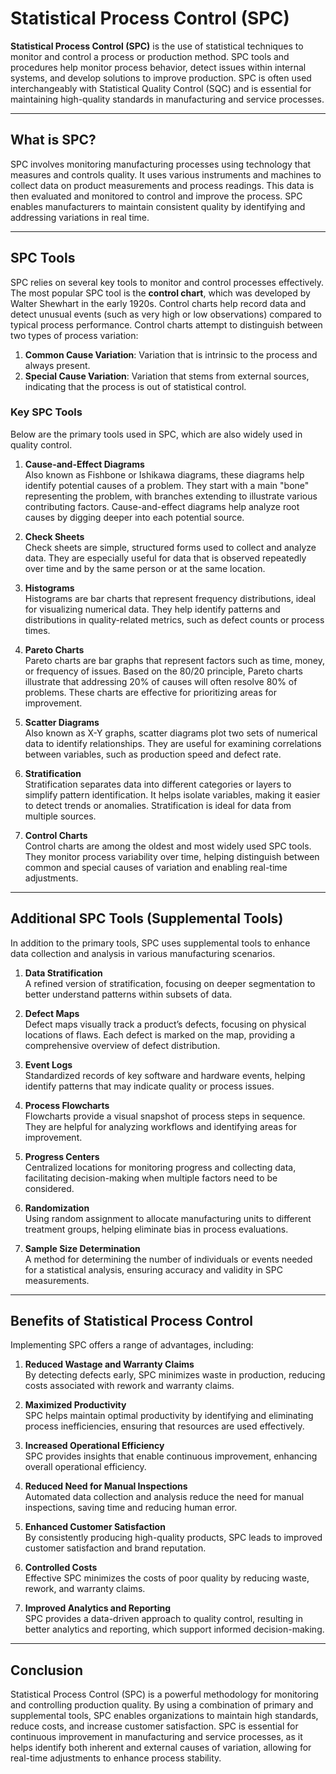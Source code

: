 # Statistical Process Control (SPC)

**Statistical Process Control (SPC)** is the use of statistical techniques to monitor and control a process or production method. SPC tools and procedures help monitor process behavior, detect issues within internal systems, and develop solutions to improve production. SPC is often used interchangeably with Statistical Quality Control (SQC) and is essential for maintaining high-quality standards in manufacturing and service processes.

---

## What is SPC?

SPC involves monitoring manufacturing processes using technology that measures and controls quality. It uses various instruments and machines to collect data on product measurements and process readings. This data is then evaluated and monitored to control and improve the process. SPC enables manufacturers to maintain consistent quality by identifying and addressing variations in real time.

---

## SPC Tools

SPC relies on several key tools to monitor and control processes effectively. The most popular SPC tool is the **control chart**, which was developed by Walter Shewhart in the early 1920s. Control charts help record data and detect unusual events (such as very high or low observations) compared to typical process performance. Control charts attempt to distinguish between two types of process variation:

1. **Common Cause Variation**: Variation that is intrinsic to the process and always present.
2. **Special Cause Variation**: Variation that stems from external sources, indicating that the process is out of statistical control.

### Key SPC Tools

Below are the primary tools used in SPC, which are also widely used in quality control.

1. **Cause-and-Effect Diagrams**  
   Also known as Fishbone or Ishikawa diagrams, these diagrams help identify potential causes of a problem. They start with a main "bone" representing the problem, with branches extending to illustrate various contributing factors. Cause-and-effect diagrams help analyze root causes by digging deeper into each potential source.

2. **Check Sheets**  
   Check sheets are simple, structured forms used to collect and analyze data. They are especially useful for data that is observed repeatedly over time and by the same person or at the same location.

3. **Histograms**  
   Histograms are bar charts that represent frequency distributions, ideal for visualizing numerical data. They help identify patterns and distributions in quality-related metrics, such as defect counts or process times.

4. **Pareto Charts**  
   Pareto charts are bar graphs that represent factors such as time, money, or frequency of issues. Based on the 80/20 principle, Pareto charts illustrate that addressing 20% of causes will often resolve 80% of problems. These charts are effective for prioritizing areas for improvement.

5. **Scatter Diagrams**  
   Also known as X-Y graphs, scatter diagrams plot two sets of numerical data to identify relationships. They are useful for examining correlations between variables, such as production speed and defect rate.

6. **Stratification**  
   Stratification separates data into different categories or layers to simplify pattern identification. It helps isolate variables, making it easier to detect trends or anomalies. Stratification is ideal for data from multiple sources.

7. **Control Charts**  
   Control charts are among the oldest and most widely used SPC tools. They monitor process variability over time, helping distinguish between common and special causes of variation and enabling real-time adjustments.

---

## Additional SPC Tools (Supplemental Tools)

In addition to the primary tools, SPC uses supplemental tools to enhance data collection and analysis in various manufacturing scenarios.

1. **Data Stratification**  
   A refined version of stratification, focusing on deeper segmentation to better understand patterns within subsets of data.

2. **Defect Maps**  
   Defect maps visually track a product’s defects, focusing on physical locations of flaws. Each defect is marked on the map, providing a comprehensive overview of defect distribution.

3. **Event Logs**  
   Standardized records of key software and hardware events, helping identify patterns that may indicate quality or process issues.

4. **Process Flowcharts**  
   Flowcharts provide a visual snapshot of process steps in sequence. They are helpful for analyzing workflows and identifying areas for improvement.

5. **Progress Centers**  
   Centralized locations for monitoring progress and collecting data, facilitating decision-making when multiple factors need to be considered.

6. **Randomization**  
   Using random assignment to allocate manufacturing units to different treatment groups, helping eliminate bias in process evaluations.

7. **Sample Size Determination**  
   A method for determining the number of individuals or events needed for a statistical analysis, ensuring accuracy and validity in SPC measurements.

---

## Benefits of Statistical Process Control

Implementing SPC offers a range of advantages, including:

1. **Reduced Wastage and Warranty Claims**  
   By detecting defects early, SPC minimizes waste in production, reducing costs associated with rework and warranty claims.

2. **Maximized Productivity**  
   SPC helps maintain optimal productivity by identifying and eliminating process inefficiencies, ensuring that resources are used effectively.

3. **Increased Operational Efficiency**  
   SPC provides insights that enable continuous improvement, enhancing overall operational efficiency.

4. **Reduced Need for Manual Inspections**  
   Automated data collection and analysis reduce the need for manual inspections, saving time and reducing human error.

5. **Enhanced Customer Satisfaction**  
   By consistently producing high-quality products, SPC leads to improved customer satisfaction and brand reputation.

6. **Controlled Costs**  
   Effective SPC minimizes the costs of poor quality by reducing waste, rework, and warranty claims.

7. **Improved Analytics and Reporting**  
   SPC provides a data-driven approach to quality control, resulting in better analytics and reporting, which support informed decision-making.

---

## Conclusion

Statistical Process Control (SPC) is a powerful methodology for monitoring and controlling production quality. By using a combination of primary and supplemental tools, SPC enables organizations to maintain high standards, reduce costs, and increase customer satisfaction. SPC is essential for continuous improvement in manufacturing and service processes, as it helps identify both inherent and external causes of variation, allowing for real-time adjustments to enhance process stability.

